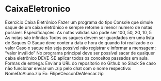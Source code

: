 # CaixaEletronico

Exercício Caixa Eletrônico
Fazer um programa do tipo Console que simule saque de um caixa eletrônico e sempre retorne o menor numero de notas possível.
Especificações:
As notas válidas são pode ser 100, 50, 20, 10, 5
As notas são infinitas
Todos os saques devem ser guardados em uma lista de Saques
O Saque deve conter a data e hora de quando foi realizado e o valor
Caso o saque não seja possível não registrar e informar a mensagem: “valor inválido”
No programa principal deve ser possível sacar de qualquer caixa eletrônico
DEVE-SE aplicar todos os conceitos passados em aula.
Formas de entrega:
Enviar a URL do repositorio no Github no Slack
Se caso não funcionar enviar um .zip pelo chat com o nome respectivo: NomeDoAluno.zip
Ex: FilipeCecconDeAlencar.zip

